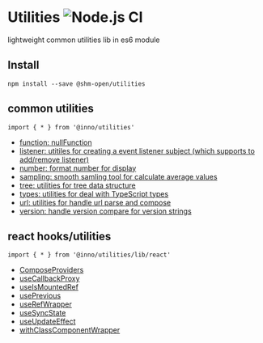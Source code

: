 # Utilities ![Node.js CI](https://github.com/shm-open/utilities/workflows/Node.js%20CI/badge.svg)

lightweight common utilities lib in es6 module

## Install

`npm install --save @shm-open/utilities`

## common utilities

`import { * } from '@inno/utilities'`

-   [function: nullFunction](src/function.ts)
-   [listener: utitiles for creating a event listener subject (which supports to add/remove listener)](src/listener.ts)
-   [number: format number for display](src/number.ts)
-   [sampling: smooth samling tool for calculate average values](src/sampling.ts)
-   [tree: utilities for tree data structure](src/tree.ts)
-   [types: utilities for deal with TypeScript types](src/types.ts)
-   [url: utilities for handle url parse and compose](src/url.ts)
-   [version: handle version compare for version strings](src/version.ts)

## react hooks/utilities

`import { * } from '@inno/utilities/lib/react'`

-   [ComposeProviders](src/react/ComposeProviders.ts)
-   [useCallbackProxy](src/react/useCallbackProxy.ts)
-   [useIsMountedRef](src/react/useIsMountedRef.ts)
-   [usePrevious](src/react/usePrevious.ts)
-   [useRefWrapper](src/react/useRefWrapper.ts)
-   [useSyncState](src/react/useSyncState.ts)
-   [useUpdateEffect](src/react/useUpdateEffect.ts)
-   [withClassComponentWrapper](src/react/withClassComponentWrapper.ts)
